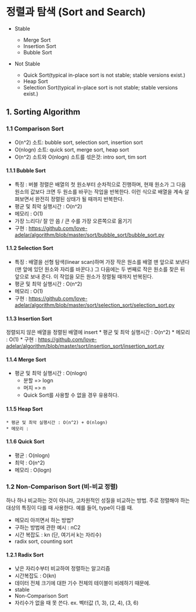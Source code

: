 # 정렬과 탐색 (Sort and Search)

* Stable
  * Merge Sort
  * Insertion Sort
  * Bubble Sort

* Not Stable
  * Quick Sort(typical in-place sort is not stable; stable versions exist.)
  * Heap Sort
  * Selection Sort(typical in-place sort is not stable; stable versions exist.)

## 1. Sorting Algorithm

### 1.1 Comparison Sort
  * O(n^2) 소트: bubble sort, selection sort, insertion sort
  * O(nlogn) 소트: quick sort, merge sort, heap sort
  * O(n^2) 소트와 O(nlogn) 소트를 섞은것: intro sort, tim sort

#### 1.1.1 Bubble Sort

  * 특징 : 버블 정렬은 배열의 첫 원소부터 순차적으로 진행하며, 현재 원소가 그 다음 원소의 값보다 크면 두 원소를 바꾸는 작업을 반복한다. 이런 식으로 배열을 계속 살펴보면서 완전히 정렬된 상태가 될 때까지 반복한다.
  * 평균 및 최악 실행시간 : O(n^2)
  * 메모리 : O(1)
  * 가장 느리다/ 잘 안 씀 / 큰 수를 가장 오른쪽으로 옮기기
  * 구현 : https://github.com/love-adelar/algorithm/blob/master/sort/bubble_sort/bubble_sort.py

#### 1.1.2 Selection Sort

  * 특징 : 배열을 선형 탐색(linear scan)하며 가장 작은 원소를 배열 맨 앞으로 보낸다(맨 앞에 있던 원소와 자리를 바꾼다.) 그 다음에는 두 번째로 작은 원소를 찾은 뒤 앞으로 보내 준다. 이 작업을 모든 원소가 정렬될 때까지 반복된다.
  * 평균 및 최악 실행시간 : O(n^2)
  * 메모리 : O(1)
  * 구현 : https://github.com/love-adelar/algorithm/blob/master/sort/selection_sort/selection_sort.py 

#### 1.1.3 Insertion Sort

정렬되지 않은 배열을 정렬된 배열에 insert
    * 평균 및 최악 실행시간 : O(n^2)
    * 메모리 : O(1)
    * 구현 : https://github.com/love-adelar/algorithm/blob/master/sort/insertion_sort/insertion_sort.py

#### 1.1.4 **Merge Sort**

  * 평균 및 최악 실행시간 : O(nlogn)
    * 분할 => logn
    * 머지 => n
    * Quick Sort를 사용할 수 없을 경우 유용하다. 

#### 1.1.5 Heap Sort

    * 평균 및 최악 실행시간 : O(n^2) + O(nlogn)
    * 메모리 : 

#### 1.1.6 **Quick Sort**

  * 평균 : O(nlogn)
  * 최악 : O(n^2)
  * 메모리 : O(logn)

### 1.2 Non-Comparison Sort (비-비교 정렬)

하나 하나 비교하는 것이 아니라, 고차원적인 성질을 비교하는 방법. 주로 정렬해야 하는 대상의 특징이 다를 때 사용한다. 예를 들어, type이 다를 때.

* 메모리 아끼면서 하는 방법?
* 구하는 방법에 관한 예시 : nC2
* 시간 복잡도 :  kn (단, 여기서 k는 자리수)
* radix sort, counting sort

#### 1.2.1 Radix Sort

  * 낮은 자리수부터 비교하여 정렬하는 알고리즘
  * 시간복잡도 : O(kn)
  * 데이터 전체 크기에 대한 기수 전체의 테이블이 비례하기 때문에.
  * stable
  * Non-Comparison Sort
  * 자리수가 없을 때 못 쓴다. ex. 벡터값 (1, 3), (2, 4), (3, 6)


